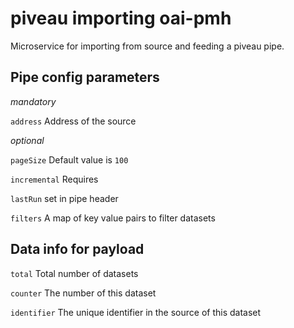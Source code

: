 # piveau importing oai-pmh
Microservice for importing from source and feeding a piveau pipe.

## Pipe config parameters

_mandatory_

`address` Address of the source

_optional_

`pageSize` Default value is `100`

`incremental` Requires 

`lastRun` set in pipe header

`filters` A map of key value pairs to filter datasets

## Data info for payload

`total` Total number of datasets

`counter` The number of this dataset

`identifier` The unique identifier in the source of this dataset
